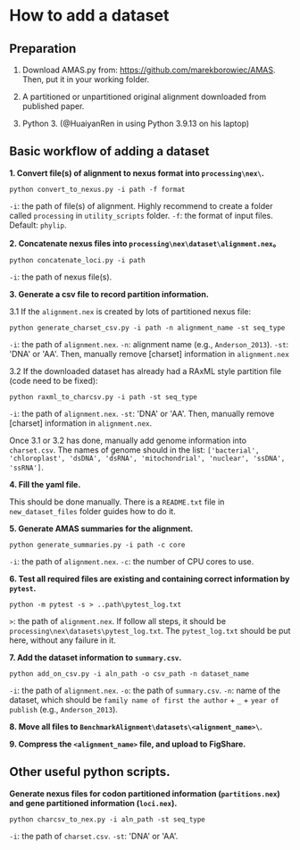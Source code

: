 How to add a dataset
====================

Preparation
-------------

1. Download AMAS.py from: https://github.com/marekborowiec/AMAS. Then, put it in your working folder.

2. A partitioned or unpartitioned original alignment downloaded from published paper.

3. Python 3. (@HuaiyanRen in using Python 3.9.13 on his laptop)


Basic workflow of adding a dataset
-------------

**1. Convert file(s) of alignment to nexus format into `processing\nex\`.**

```
python convert_to_nexus.py -i path -f format
```
`-i`: the path of file(s) of alignment. Highly recommend to create a folder called `processing` in `utility_scripts` folder.
`-f`: the format of input files. Default: `phylip`.


**2. Concatenate nexus files into `processing\nex\dataset\alignment.nex`。**

```
python concatenate_loci.py -i path
```
`-i`: the path of nexus file(s).


**3. Generate a csv file to record partition information.**

3.1 If the `alignment.nex` is created by lots of partitioned nexus file:
```
python generate_charset_csv.py -i path -n alignment_name -st seq_type
```
`-i`: the path of `alignment.nex`.
`-n`: alignment name (e.g., `Anderson_2013`).
`-st`: 'DNA' or 'AA'.
Then, manually remove [charset] information in `alignment.nex`
  
3.2 If the downloaded dataset has already had a RAxML style partition file (code need to be fixed):
```
python raxml_to_charcsv.py -i path -st seq_type
```
`-i`: the path of `alignment.nex`.
`-st`: 'DNA' or 'AA'.
Then, manually remove [charset] information in `alignment.nex`.
  
Once 3.1 or 3.2 has done, manually add genome information into `charset.csv`. The names of genome should in the list: `['bacterial', 'chloroplast', 'dsDNA', 'dsRNA', 'mitochondrial', 'nuclear', 'ssDNA', 'ssRNA']`.


**4. Fill the yaml file.**

  This should be done manually. There is a `README.txt` file in `new_dataset_files` folder guides how to do it.
 
  
**5. Generate AMAS summaries for the alignment.**

```
python generate_summaries.py -i path -c core
```
`-i`: the path of `alignment.nex`.
`-c`: the number of CPU cores to use.


**6. Test all required files are existing and containing correct information by `pytest`.**

```
python -m pytest -s > ..path\pytest_log.txt
```
`>`: the path of `alignment.nex`. If follow all steps, it should be `processing\nex\datasets\pytest_log.txt`. The `pytest_log.txt` should be put here, without any failure in it.


**7. Add the dataset information to `summary.csv`.**

```
python add_on_csv.py -i aln_path -o csv_path -n dataset_name
```
`-i`: the path of `alignment.nex`.
`-o`: the path of `summary.csv`.
`-n`: name of the dataset, which should be `family name of first the author` + `_` + `year of publish` (e.g., `Anderson_2013`).

**8. Move all files to `BenchmarkAlignment\datasets\<alignment_name>\`.**

**9. Compress the `<alignment_name>` file, and upload to FigShare.**


Other useful python scripts.
-------------

**Generate nexus files for codon partitioned information (`partitions.nex`) and gene partitioned information (`loci.nex`).**
```
python charcsv_to_nex.py -i aln_path -st seq_type
```
`-i`: the path of `charset.csv`.
`-st`: 'DNA' or 'AA'.


